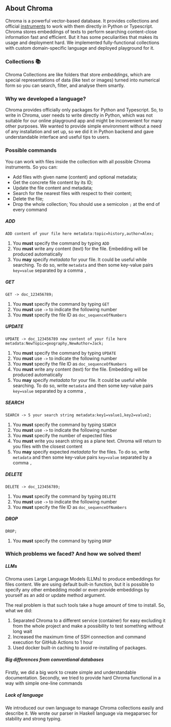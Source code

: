 ## About Chroma
Chroma is a powerful vector-based database. It provides collections and official [instruments](https://docs.trychroma.com/docs/collections/manage-collections) to work with them directly in Python or Typescript. Chroma stores embeddings of texts to perform searching content-close information fast and efficient. But it has some peculiarities that makes its usage and deployment hard. We implemented fully-functional collections with custom domain-specific language and deployed playground for it.

### Collections 📚
Chroma Collections are like folders that store *embeddings*, which are special representations of data (like text or images) turned into numerical form so you can search, filter, and analyse them smartly.

### Why we developed a language?
Chroma provides officially only packages for Python and Typescript. So, to write in Chroma, user needs to write directly in Python, which was not suitable for our online playground app and might be inconvenient for many other purposes. We wanted to provide simple environment without a need of any installation and set up, so we did it in Python backend and gave understandable interface and useful tips to users. 

### Possible commands
You can work with files inside the collection with all possible Chroma instruments. So you can:
- Add files with given name (content) and optional metadata;
- Get the concrete file content by its ID;
- Update the file content and metadata;
- Search for the nearest files with respect to their content;
- Delete the file;
- Drop the whole collection;
You should use a semicolon `;` at the end of every command
##### ADD
`ADD content of your file here metadata:topic=history,author=Alex;`
1. You **must** specify the command by typing `ADD`
2. You **must** write any content (text) for the file. Embedding will be produced automatically
3. You **may** specify *metadata* for your file. It could be useful while searching. To do so, write `metadata` and then some key-value pairs `key=value` separated by a comma `,`
##### GET
`GET -> doc_123456789;`
1. You **must** specify the command by typing `GET`
2. You **must** use `->` to indicate the following number
3. You **must** specify the file ID as `doc_sequenceOfNumbers`
##### UPDATE
`UPDATE -> doc_123456789 new content of your file here metadata:NewTopic=geography,NewAuthor=Jack;`
1. You **must** specify the command by typing `UPDATE`
2. You **must** use `->` to indicate the following number
3. You **must** specify the file ID as `doc_sequenceOfNumbers`
4. You **must** write any content (text) for the file. Embedding will be produced automatically
5. You **may** specify *metadata* for your file. It could be useful while searching. To do so, write `metadata` and then some key-value pairs `key=value` separated by a comma `,`
##### SEARCH
`SEARCH -> 5 your search string metadata:key1=value1,key2=value2;`
1. You **must** specify the command by typing `SEARCH`
2. You **must** use `->` to indicate the following number
3. You **must** specify the number of expected files
4. You **must** write you search string as a plane text. Chroma will return to you files with the closest content
5. You **may** specify expected *metadata* for the files. To do so, write `metadata` and then some key-value pairs `key=value` separated by a comma `,`
##### DELETE
`DELETE -> doc_123456789;`
1. You **must** specify the command by typing `DELETE`
2. You **must** use `->` to indicate the following number
3. You **must** specify the file ID as `doc_sequenceOfNumbers`
##### DROP
`DROP;`
1. You **must** specify the command by typing `DROP`  

### Which problems we faced? And how we solved them!
##### LLMs
Chroma uses Large Language Models (LLMs) to produce embeddings for files content. We are using default built-in function, but it is possible to specify any other embedding model or even provide embeddings by yourself as an add or update method argument.

The real problem is that such tools take a huge amount of time to install. So, what we did:
1. Separated Chroma to a different service (container) for easy excluding it from the whole project and make a possibility to test something without long wait
2. Increased the maximum time of SSH connection and command execution for GitHub Actions to 1 hour
3. Used docker built-in caching to avoid re-installing of packages.
##### Big differences from conventional databases
Firstly, we did a big work to create simple and understandable documentation. Secondly, we tried to provide hard Chroma functional in a way with simple one-line commands
##### Lack of language
We introduced our own language to manage Chroma collections easily and describe it. We wrote our parser in Haskell language via megaparsec for stability and strong typing. 
